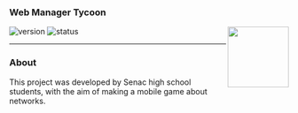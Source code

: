 ### Web Manager Tycoon

![version](https://img.shields.io/badge/Version%3A-0.6-blue)
![status](https://img.shields.io/badge/Status%3A-released-green)
<a href='https://play.google.com/store/apps/details?id=com.hopellesstudio.net'><img align='right' height='110' src='https://play.google.com/intl/en_us/badges/static/images/badges/en_badge_web_generic.png'></a>


<hr>

### About

This project was developed by Senac high school students,
with the aim of making a mobile game about networks.
